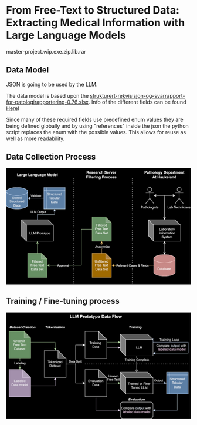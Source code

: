# From Free-Text to Structured Data: Extracting Medical Information with Large Language Models

master-project.wip.exe.zip.lib.rar

## Data Model
JSON is going to be used by the LLM.

The data model is based upon the [strukturert-rekvisisjon-og-svarrapport-for-patologirapportering-0.76.xlsx](https://www.kreftregisteret.no/globalassets/tarmkreftscreening/dokumenter/kvalitetsmanualen/vedlegg/strukturert-rekvisisjon-og-svarrapport-for-patologirapportering-0.76.xlsx). Info of the different fields can be found [Here](https://www.kreftregisteret.no/screening/tarmscreening/for-helsepersonell/kvalitetsmanual/kapittel-11-laboratorieprosedyre-for-patologitjenesten)!

Since many of these required fields use predefined enum values they are being defined globally and by using "references" inside the json the python script replaces the enum with the possible values. This allows for reuse as well as more readability.


## Data Collection Process
![Data Collection](figures/LLM.Overview.drawio.svg)

## Training / Fine-tuning process

![Training overview](figures/LLM.DataFlow.drawio.svg)

